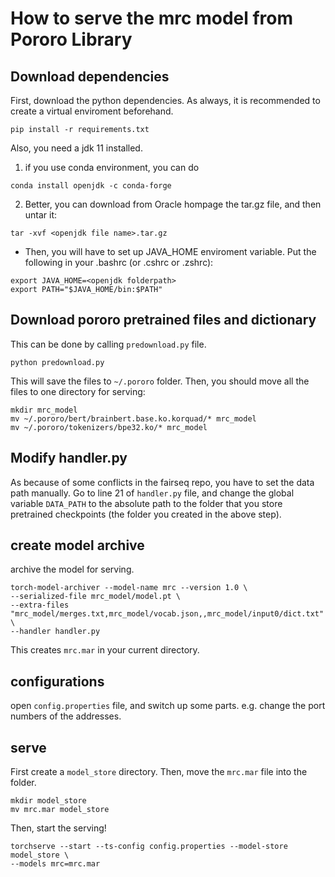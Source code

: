 # How to serve the mrc model from Pororo Library

## Download dependencies

First, download the python dependencies. As always, it is recommended to create
a virtual enviroment beforehand.

```
pip install -r requirements.txt
```

Also, you need a jdk 11 installed.

1. if you use conda environment, you can do

```
conda install openjdk -c conda-forge
```

2. Better, you can download from Oracle hompage the tar.gz file, and then
untar it:

```
tar -xvf <openjdk file name>.tar.gz
```
* Then, you will have to set up JAVA_HOME enviroment variable. Put the following
in your .bashrc (or .cshrc or .zshrc):

```
export JAVA_HOME=<openjdk folderpath>
export PATH="$JAVA_HOME/bin:$PATH"
```

## Download pororo pretrained files and dictionary

This can be done by calling `predownload.py` file.

```
python predownload.py
```

This will save the files to `~/.pororo` folder. Then, you should move all the
files to one directory for serving:

```
mkdir mrc_model
mv ~/.pororo/bert/brainbert.base.ko.korquad/* mrc_model
mv ~/.pororo/tokenizers/bpe32.ko/* mrc_model
```

## Modify handler.py

As because of some conflicts in the fairseq repo, you have to set the data path
manually. Go to line 21 of `handler.py` file, and change the global variable
`DATA_PATH` to the absolute path to the folder that you store pretrained
checkpoints (the folder you created in the above step).

## create model archive

archive the model for serving.
```
torch-model-archiver --model-name mrc --version 1.0 \
--serialized-file mrc_model/model.pt \
--extra-files "mrc_model/merges.txt,mrc_model/vocab.json,,mrc_model/input0/dict.txt" \
--handler handler.py
```

This creates `mrc.mar` in your current directory.

## configurations

open `config.properties` file, and switch up some parts. e.g. change the port
numbers of the addresses.

## serve

First create a `model_store` directory. Then, move the `mrc.mar` file into the
folder.

```
mkdir model_store
mv mrc.mar model_store
```

Then, start the serving!

```
torchserve --start --ts-config config.properties --model-store model_store \
--models mrc=mrc.mar
```
